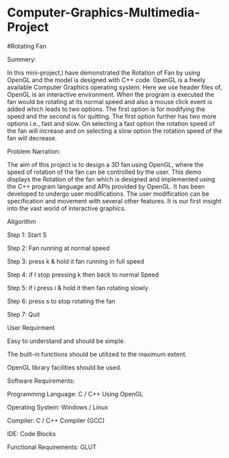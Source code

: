 # Computer-Graphics-Multimedia-Project
#Rotating Fan

Summery:

In this mini-project,I have demonstrated the Rotation of Fan by using OpenGL and the model is designed with C++ code. OpenGL is a freely available Computer Graphics operating system. Here we use header files of, OpenGL is an interactive environment. When the program is executed the fan would be rotating at its normal speed and also a mouse click event is added which leads to two options. The first option is for modifying the speed and the second is for quitting. The first option further has two more options i.e., fast and slow. On selecting a fast option the rotation speed of the fan will increase and on selecting a slow option the rotation speed of the fan will decrease.

Problem Narration:

The aim of this project is to design a 3D fan using OpenGL, where the speed of rotation of the fan can be controlled by the user. This demo displays the Rotation of the fan which is designed and implemented using the C++ program language and APIs provided by OpenGL. It has been developed to undergo user modifications. The user modification can be specification and movement with several other features. It is our first insight into the vast world of interactive graphics.

Allgorithm

Step 1: Start S

Step 2: Fan running at normal speed

Step 3: press k & hold it fan running in full speed

Step 4: if I stop pressing k then back to normal Speed

Step 5: if i press i & hold it then fan rotating slowly

Step 6: press s to stop rotating the fan

Step 7: Quit

User Requirment

Easy to understand and should be simple.

The built-in functions should be utilized to the maximum extent.

OpenGL library facilities should be used.

Software Requirements:

Programming Language: C / C++ Using OpenGL

Operating System: Windows / Linux

Compiler: C / C++ Compiler (GCC)

IDE: Code Blocks

Functional Requirements: GLUT

